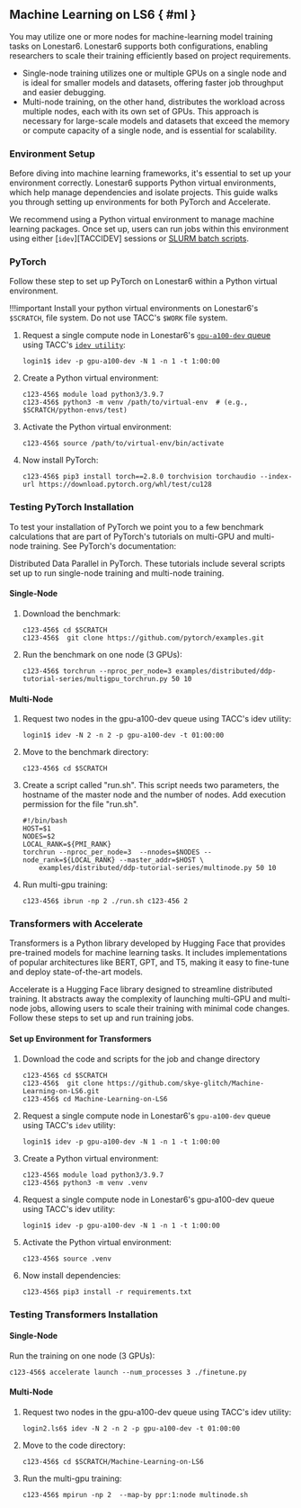 ## Machine Learning on LS6 { #ml }

You may utilize one or more nodes for machine-learning model training tasks on Lonestar6. Lonestar6 supports both configurations, enabling researchers to scale their training efficiently based on project requirements.

* Single-node training utilizes one or multiple GPUs on a single node and is ideal for smaller models and datasets, offering faster job throughput and easier debugging. 
* Multi-node training, on the other hand, distributes the workload across multiple nodes, each with its own set of GPUs. This approach is necessary for large-scale models and datasets that exceed the memory or compute capacity of a single node, and is essential for scalability. 

### Environment Setup

Before diving into machine learning frameworks, it's essential to set up your environment correctly. Lonestar6 supports Python virtual environments, which help manage dependencies and isolate projects. This guide walks you through setting up environments for both PyTorch and Accelerate.

We recommend using a Python virtual environment to manage machine learning packages. Once set up, users can run jobs within this environment using either [`idev`][TACCIDEV] sessions or [SLURM batch scripts](#scripts).


### PyTorch

Follow these step to set up PyTorch on Lonestar6 within a Python virtual environment.  

!!!important
	Install your python virtual environments on Lonestar6's `$SCRATCH`, file system.  Do not use TACC's `$WORK` file system.

1. Request a single compute node in Lonestar6's [`gpu-a100-dev` queue](#queues) using TACC's [`idev utility`](#TACCIDEV):
	```cmd-line
	login1$ idev -p gpu-a100-dev -N 1 -n 1 -t 1:00:00
	```

1. Create a Python virtual environment:
	```cmd-line
	c123-456$ module load python3/3.9.7
	c123-456$ python3 -m venv /path/to/virtual-env  # (e.g., $SCRATCH/python-envs/test)
	```

1. Activate the Python virtual environment:
	```cmd-line
	c123-456$ source /path/to/virtual-env/bin/activate
	```

1. Now install PyTorch:
	```cmd-line
	c123-456$ pip3 install torch==2.8.0 torchvision torchaudio --index-url https://download.pytorch.org/whl/test/cu128
	```

### Testing PyTorch Installation

To test your installation of PyTorch we point you to a few benchmark calculations that are part of PyTorch's tutorials on multi-GPU and multi-node training. See PyTorch's documentation: 

Distributed Data Parallel in PyTorch. These tutorials include several scripts set up to run single-node training and multi-node training.

#### Single-Node

1. Download the benchmark:
	```cmd-line
	c123-456$ cd $SCRATCH
	c123-456$  git clone https://github.com/pytorch/examples.git
	```

1. Run the benchmark on one node (3 GPUs):
	```cmd-line
	c123-456$ torchrun --nproc_per_node=3 examples/distributed/ddp-tutorial-series/multigpu_torchrun.py 50 10
	```

#### Multi-Node

1. Request two nodes in the gpu-a100-dev queue using TACC's idev  utility:
	```cmd-line
	login1$ idev -N 2 -n 2 -p gpu-a100-dev -t 01:00:00
	```

1. Move to the benchmark directory:
	```cmd-line
	c123-456$ cd $SCRATCH
	```

1. Create a script called "run.sh". This script needs two parameters, the hostname of the master node and the number of nodes. Add execution permission for the file "run.sh".
	```cmd-line
	#!/bin/bash
	HOST=$1
	NODES=$2
	LOCAL_RANK=${PMI_RANK}
	torchrun --nproc_per_node=3  --nnodes=$NODES --node_rank=${LOCAL_RANK} --master_addr=$HOST \
	   	examples/distributed/ddp-tutorial-series/multinode.py 50 10
	```

1. Run multi-gpu training:
	```cmd-line
	c123-456$ ibrun -np 2 ./run.sh c123-456 2
	```


### Transformers with Accelerate

Transformers is a Python library developed by Hugging Face that provides pre-trained models for machine learning tasks. It includes implementations of popular architectures like BERT, GPT, and T5, making it easy to fine-tune and deploy state-of-the-art models.

Accelerate is a Hugging Face library designed to streamline distributed training. It abstracts away the complexity of launching multi-GPU and multi-node jobs, allowing users to scale their training with minimal code changes. Follow these steps to set up and run training jobs.

#### Set up Environment for Transformers

1. Download the code and scripts for the job and change directory 
	```cmd-line
	c123-456$ cd $SCRATCH
	c123-456$  git clone https://github.com/skye-glitch/Machine-Learning-on-LS6.git
	c123-456$ cd Machine-Learning-on-LS6
	```
1. Request a single compute node in Lonestar6's `gpu-a100-dev` queue using TACC's `idev` utility:
	```cmd-line
	login1$ idev -p gpu-a100-dev -N 1 -n 1 -t 1:00:00
	```

1. Create a Python virtual environment:
	```cmd-line
	c123-456$ module load python3/3.9.7
	c123-456$ python3 -m venv .venv 
	```
1. Request a single compute node in Lonestar6's  gpu-a100-dev queue using TACC's  idev utility:
	```cmd-line
	login1$ idev -p gpu-a100-dev -N 1 -n 1 -t 1:00:00
	```

1. Activate the Python virtual environment:
	```cmd-line
	c123-456$ source .venv
	```

1. Now install dependencies:
	```cmd-line
	c123-456$ pip3 install -r requirements.txt
	```

### Testing Transformers Installation

#### Single-Node

Run the training on one node (3 GPUs):

```cmd-line
c123-456$ accelerate launch --num_processes 3 ./finetune.py
```

#### Multi-Node

1. Request two nodes in the gpu-a100-dev queue using TACC's idev  utility:
	```cmd-line
	login2.ls6$ idev -N 2 -n 2 -p gpu-a100-dev -t 01:00:00
	```

1. Move to the code directory:
	```cmd-line
	c123-456$ cd $SCRATCH/Machine-Learning-on-LS6
	```

1. Run the multi-gpu training:
	```cmd-line
	c123-456$ mpirun -np 2  --map-by ppr:1:node multinode.sh
	```

